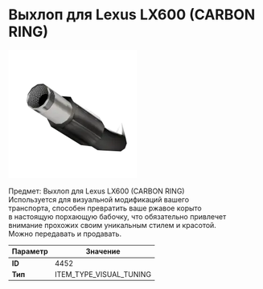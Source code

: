 # Выхлоп для Lexus LX600 (CARBON RING)

![Item Image](../img/4452.webp?raw=true)

Предмет: Выхлоп для Lexus LX600 (CARBON RING)<br>Используется для визуальной модификаций вашего<br>транспорта, способен превратить ваше ржавое корыто<br>в настоящую порхающую бабочку, что обязательно привлечет<br>внимание прохожих своим уникальным стилем и красотой.<br>Можно передавать и продавать.


| Параметр | Значение |
|----------|----------|
| **ID** | 4452 |
| **Тип** | ITEM_TYPE_VISUAL_TUNING |

